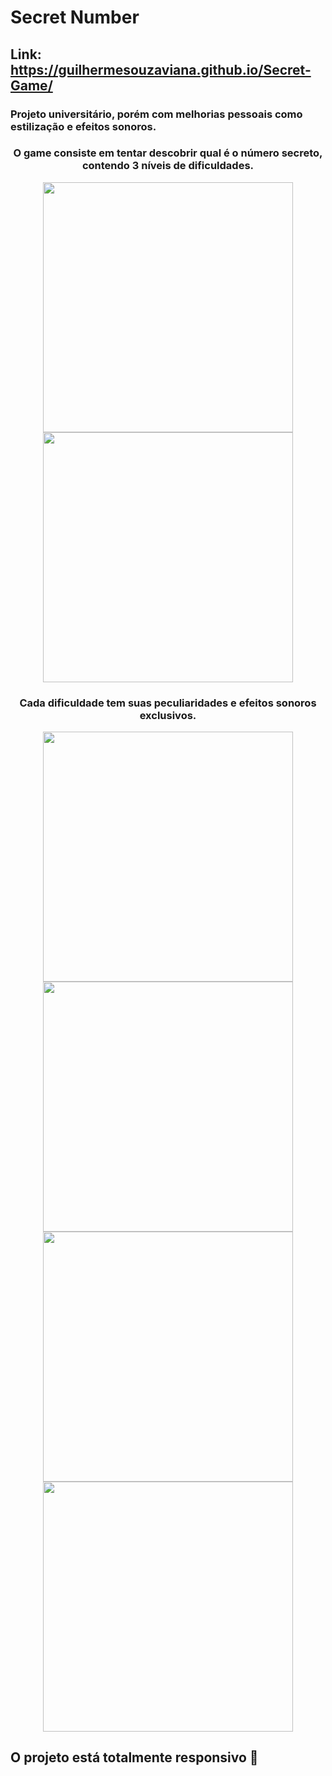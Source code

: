# Secret Number

## Link: https://guilhermesouzaviana.github.io/Secret-Game/

### Projeto universitário, porém com melhorias pessoais como estilização e efeitos sonoros.

### <p align="center">O game consiste em tentar descobrir qual é o número secreto, contendo 3 níveis de dificuldades.</p>

<div align="center">
  <img src="https://user-images.githubusercontent.com/102191587/198160914-0cd13634-4334-4242-aa90-6c18b36646dd.png" width="400px" />
   <img src="https://user-images.githubusercontent.com/102191587/198160927-f55d010d-aecd-4c31-8e30-1c45a5a006d1.png"  width="400px"/>
</div>

### <p align="center">Cada dificuldade tem suas peculiaridades e efeitos sonoros exclusivos.</p>

<div align="center">
  <img src="https://user-images.githubusercontent.com/102191587/197561600-29b651b3-25e8-44ea-9d4d-484f2766b3e5.png" width="400px" />
   <img src="https://user-images.githubusercontent.com/102191587/198161158-c1d97c16-7ccb-4179-9928-990cd9cb9771.png"/  width="400px">
      <img src="https://user-images.githubusercontent.com/102191587/197561635-60a9885d-8eaa-46b9-9fcd-4548b20e4bb3.png"  width="400px"/>
         <img src="https://user-images.githubusercontent.com/102191587/197561635-60a9885d-8eaa-46b9-9fcd-4548b20e4bb3.png"  width="400px"/>
</div>

## O projeto está totalmente responsivo 📱

